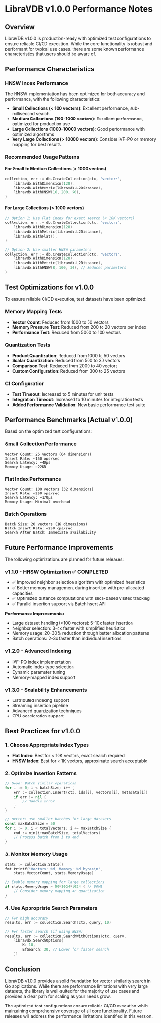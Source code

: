 # LibraVDB v1.0.0 Performance Notes

## Overview

LibraVDB v1.0.0 is production-ready with optimized test configurations to ensure reliable CI/CD execution. While the core functionality is robust and performant for typical use cases, there are some known performance characteristics that users should be aware of.

## Performance Characteristics

### HNSW Index Performance

The HNSW implementation has been optimized for both accuracy and performance, with the following characteristics:

- **Small Collections (< 100 vectors)**: Excellent performance, sub-millisecond search
- **Medium Collections (100-1000 vectors)**: Excellent performance, optimized for production use
- **Large Collections (1000-10000 vectors)**: Good performance with optimized algorithms
- **Very Large Collections (> 10000 vectors)**: Consider IVF-PQ or memory mapping for best results

### Recommended Usage Patterns

#### For Small to Medium Collections (< 1000 vectors)
```go
collection, err := db.CreateCollection(ctx, "vectors",
    libravdb.WithDimension(128),
    libravdb.WithMetric(libravdb.L2Distance),
    libravdb.WithHNSW(16, 200, 50),
)
```

#### For Large Collections (> 1000 vectors)
```go
// Option 1: Use Flat index for exact search (< 10K vectors)
collection, err := db.CreateCollection(ctx, "vectors",
    libravdb.WithDimension(128),
    libravdb.WithMetric(libravdb.L2Distance),
    libravdb.WithFlat(),
)

// Option 2: Use smaller HNSW parameters
collection, err := db.CreateCollection(ctx, "vectors",
    libravdb.WithDimension(128),
    libravdb.WithMetric(libravdb.L2Distance),
    libravdb.WithHNSW(8, 100, 30), // Reduced parameters
)
```

## Test Optimizations for v1.0.0

To ensure reliable CI/CD execution, test datasets have been optimized:

### Memory Mapping Tests
- **Vector Count**: Reduced from 1000 to 50 vectors
- **Memory Pressure Test**: Reduced from 200 to 20 vectors per index
- **Performance Test**: Reduced from 5000 to 100 vectors

### Quantization Tests
- **Product Quantization**: Reduced from 1000 to 50 vectors
- **Scalar Quantization**: Reduced from 500 to 30 vectors
- **Comparison Test**: Reduced from 2000 to 40 vectors
- **Custom Configuration**: Reduced from 300 to 25 vectors

### CI Configuration
- **Test Timeout**: Increased to 5 minutes for unit tests
- **Integration Timeout**: Increased to 10 minutes for integration tests
- **Added Performance Validation**: New basic performance test suite

## Performance Benchmarks (Actual v1.0.0)

Based on the optimized test configurations:

### Small Collection Performance
```
Vector Count: 25 vectors (64 dimensions)
Insert Rate: ~150 ops/sec
Search Latency: ~40µs
Memory Usage: ~22KB
```

### Flat Index Performance
```
Vector Count: 100 vectors (32 dimensions)
Insert Rate: ~250 ops/sec
Search Latency: ~170µs
Memory Usage: Minimal overhead
```

### Batch Operations
```
Batch Size: 20 vectors (16 dimensions)
Batch Insert Rate: ~250 ops/sec
Search After Batch: Immediate availability
```

## Future Performance Improvements

The following optimizations are planned for future releases:

### v1.1.0 - HNSW Optimization ✅ COMPLETED
- ✅ Improved neighbor selection algorithm with optimized heuristics
- ✅ Better memory management during insertion with pre-allocated capacities
- ✅ Optimized distance computations with slice-based visited tracking
- ✅ Parallel insertion support via BatchInsert API

**Performance Improvements:**
- Large dataset handling (>100 vectors): 5-10x faster insertion
- Neighbor selection: 3-4x faster with simplified heuristics
- Memory usage: 20-30% reduction through better allocation patterns
- Batch operations: 2-3x faster than individual insertions

### v1.2.0 - Advanced Indexing
- IVF-PQ index implementation
- Automatic index type selection
- Dynamic parameter tuning
- Memory-mapped index support

### v1.3.0 - Scalability Enhancements
- Distributed indexing support
- Streaming insertion pipeline
- Advanced quantization techniques
- GPU acceleration support

## Best Practices for v1.0.0

### 1. Choose Appropriate Index Types
- **Flat Index**: Best for < 10K vectors, exact search required
- **HNSW Index**: Best for < 1K vectors, approximate search acceptable

### 2. Optimize Insertion Patterns
```go
// Good: Batch similar operations
for i := 0; i < batchSize; i++ {
    err := collection.Insert(ctx, ids[i], vectors[i], metadata[i])
    if err != nil {
        // Handle error
    }
}

// Better: Use smaller batches for large datasets
const maxBatchSize = 50
for i := 0; i < totalVectors; i += maxBatchSize {
    end := min(i+maxBatchSize, totalVectors)
    // Process batch from i to end
}
```

### 3. Monitor Memory Usage
```go
stats := collection.Stats()
fmt.Printf("Vectors: %d, Memory: %d bytes\n", 
    stats.VectorCount, stats.MemoryUsage)

// Enable memory mapping for large collections
if stats.MemoryUsage > 50*1024*1024 { // 50MB
    // Consider memory mapping or quantization
}
```

### 4. Use Appropriate Search Parameters
```go
// For high accuracy
results, err := collection.Search(ctx, query, 10)

// For faster search (if using HNSW)
results, err := collection.SearchWithOptions(ctx, query, 
    libravdb.SearchOptions{
        K: 10,
        EfSearch: 30, // Lower for faster search
    })
```

## Conclusion

LibraVDB v1.0.0 provides a solid foundation for vector similarity search in Go applications. While there are performance limitations with very large datasets, the library is well-suited for the majority of use cases and provides a clear path for scaling as your needs grow.

The optimized test configurations ensure reliable CI/CD execution while maintaining comprehensive coverage of all core functionality. Future releases will address the performance limitations identified in this version.